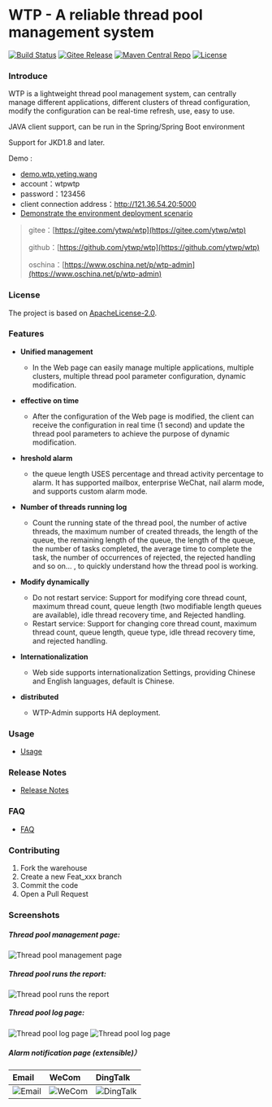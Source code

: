 # WTP - A reliable thread pool management system

[![Build Status](https://img.shields.io/badge/build-passing-brightgreen)](https://github.com/ytwp/wtp)
[![Gitee Release](https://img.shields.io/badge/release-v1.0.0-blue)](https://gitee.com/ytwp/wtp/releases)
[![Maven Central Repo](https://img.shields.io/badge/maven%20central-v1.0.0-blue)](https://search.maven.org/artifact/wang.yeting/wtp-core)
[![License](https://img.shields.io/badge/License-Apache%202.0-blue.svg)](https://opensource.org/licenses/Apache-2.0)

### Introduce
WTP is a lightweight thread pool management system, can centrally manage different applications, different clusters of thread configuration, modify the configuration can be real-time refresh, use, easy to use.

JAVA client support, can be run in the Spring/Spring Boot environment

Support for JKD1.8 and later.

Demo :
- [demo.wtp.yeting.wang](http://demo.wtp.yeting.wang/)
- account：wtpwtp
- password：123456
- client connection address：http://121.36.54.20:5000
- [Demonstrate the environment deployment scenario](https://github.com/ytwp/wtp/wiki/%E5%88%86%E5%B8%83%E5%BC%8F%E9%83%A8%E7%BD%B2%E6%96%B9%E6%A1%88#%E8%B4%9F%E8%BD%BD%E5%9D%87%E8%A1%A1-%E6%96%B9%E5%BC%8F)

> gitee：[https://gitee.com/ytwp/wtp](https://gitee.com/ytwp/wtp)
>
> github：[https://github.com/ytwp/wtp](https://github.com/ytwp/wtp)
>
> oschina：[https://www.oschina.net/p/wtp-admin](https://www.oschina.net/p/wtp-admin)

### License
The project is based on [ApacheLicense-2.0](http://www.apache.org/licenses/LICENSE-2.0.txt).

### Features
+ **Unified management**
	+ In the Web page can easily manage multiple applications, multiple clusters, multiple thread pool parameter configuration, dynamic modification.

+ **effective on time**
	+ After the configuration of the Web page is modified, the client can receive the configuration in real time (1 second) and update the thread pool parameters to achieve the purpose of dynamic modification.

+ **hreshold alarm**
	* the queue length USES percentage and thread activity percentage to alarm. It has supported mailbox, enterprise WeChat, nail alarm mode, and supports custom alarm mode.

+ **Number of threads running log**
	* Count the running state of the thread pool, the number of active threads, the maximum number of created threads, the length of the queue, the remaining length of the queue, the length of the queue, the number of tasks completed, the average time to complete the task, the number of occurrences of rejected, the rejected handling and so on... , to quickly understand how the thread pool is working.

+ **Modify  dynamically**
	* Do not restart service: Support for modifying core thread count, maximum thread count, queue length (two modifiable length queues are available), idle thread recovery time, and Rejected handling.
	* Restart service: Support for changing core thread count, maximum thread count, queue length, queue type, idle thread recovery time, and rejected handling.

+ **Internationalization**
	* Web side supports internationalization Settings, providing Chinese and English languages, default is Chinese.

+ **distributed**
	* WTP-Admin supports HA deployment.
  
### Usage
  * [Usage](https://gitee.com/ytwp/wtp/wikis/%E6%8E%A5%E5%85%A5%E6%8C%87%E5%8D%97?sort_id=2867497)
 
### Release Notes
  * [Release Notes](https://gitee.com/ytwp/wtp/releases)

### FAQ
  * [FAQ](https://gitee.com/ytwp/wtp/wikis/%E5%B8%B8%E8%A7%81%E9%97%AE%E9%A2%98?sort_id=2867496)

### Contributing

1. Fork the warehouse
2. Create a new Feat_xxx branch
3. Commit the code
4. Open a Pull Request

### Screenshots
##### Thread pool management page:
![Thread pool management page](https://img.yeting.wang/wtp/3.png)
##### Thread pool runs the report:
![Thread pool runs the report](https://img.yeting.wang/wtp/5.png)
##### Thread pool log page:
![Thread pool log page](https://img.yeting.wang/wtp/1.png)
![Thread pool log page](https://img.yeting.wang/wtp/2.png)
##### Alarm notification page (extensible)）
|Email|WeCom|DingTalk|
|:--|:--|:--|
|![Email](https://img.yeting.wang/wtp/email.jpg)|![WeCom](https://img.yeting.wang/wtp/wecom.jpg)|![DingTalk](https://img.yeting.wang/wtp/dingding.jpg)|

